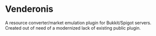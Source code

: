 # Venderonis
 A resource converter/market emulation plugin for Bukkit/Spigot servers. Created out of need of a modernized lack of existing public plugin.
